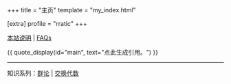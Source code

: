 +++
title = "主页"
template = "my_index.html"

[extra]
profile = "rratic"
+++

[本站说明](about-blog-2025/) | [FAQs](faqs/)

{{ quote_display(id="main", text="点此生成引用。") }}

---

知识系列：[群论](/posts/index-group-theory/) | [交换代数](/posts/index-commutative-algebra/)
